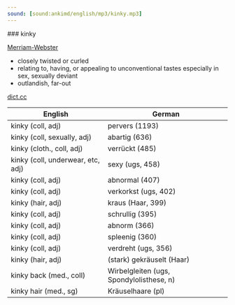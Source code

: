 ```yaml
---
sound: [sound:ankimd/english/mp3/kinky.mp3]
---
```


\### kinky

[Merriam-Webster](https://www.merriam-webster.com/dictionary/kinky)

- closely twisted or curled
- relating to, having, or appealing to unconventional tastes especially in sex, sexually deviant
- outlandish, far-out

[dict.cc](https://www.dict.cc/kinky)

| English        | German       |
| -------------- | ------------ |
| kinky (coll, adj) | pervers (1193) |
| kinky (coll, sexually, adj) | abartig (636) |
| kinky (cloth., coll, adj) | verrückt (485) |
| kinky (coll, underwear, etc, adj) | sexy (ugs, 458) |
| kinky (coll, adj) | abnormal (407) |
| kinky (coll, adj) | verkorkst (ugs, 402) |
| kinky (hair, adj) | kraus (Haar, 399) |
| kinky (coll, adj) | schrullig (395) |
| kinky (coll, adj) | abnorm (366) |
| kinky (coll, adj) | spleenig (360) |
| kinky (coll, adj) | verdreht (ugs, 356) |
| kinky (hair, adj) | (stark) gekräuselt (Haar) |
| kinky back (med., coll) | Wirbelgleiten (ugs, Spondylolisthese, n) |
| kinky hair (med., sg) | Kräuselhaare (pl) |
